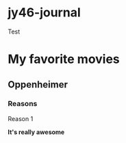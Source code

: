 # jy46-journal
Test
 
# My favorite movies
## Oppenheimer
### Reasons
Reason 1

**It's really awesome**
